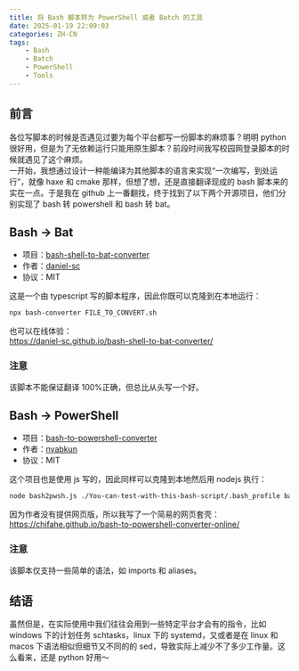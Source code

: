```yaml
---
title: 将 Bash 脚本转为 PowerShell 或者 Batch 的工具
date: 2025-01-19 22:09:03
categories: ZH-CN
tags:
    - Bash
    - Batch
    - PowerShell
    - Tools
---
```


## 前言

各位写脚本的时候是否遇见过要为每个平台都写一份脚本的麻烦事？明明 python 很好用，但是为了无依赖运行只能用原生脚本？前段时间我写校园网登录脚本的时候就遇见了这个麻烦。  
一开始，我想通过设计一种能编译为其他脚本的语言来实现“一次编写，到处运行”，就像 haxe 和 cmake 那样，但想了想，还是直接翻译现成的 bash 脚本来的实在一点。于是我在 github 上一番翻找，终于找到了以下两个开源项目，他们分别实现了 bash 转 powershell 和 bash 转 bat。

## Bash -> Bat

-   项目：[bash-shell-to-bat-converter](https://github.com/daniel-sc/bash-shell-to-bat-converter)
-   作者：[daniel-sc](https://github.com/daniel-sc)
-   协议：MIT

这是一个由 typescript 写的脚本程序，因此你既可以克隆到在本地运行：

```bash
npx bash-converter FILE_TO_CONVERT.sh
```

也可以在线体验：  
https://daniel-sc.github.io/bash-shell-to-bat-converter/

### 注意

该脚本不能保证翻译 100%正确，但总比从头写一个好。

## Bash -> PowerShell

-   项目：[bash-to-powershell-converter](https://github.com/nyabkun/bash-to-powershell-converter)
-   作者：[nyabkun](https://github.com/nyabkun)
-   协议：MIT

这个项目也是使用 js 写的，因此同样可以克隆到本地然后用 nodejs 执行：

```bash
node bash2pwsh.js ./You-can-test-with-this-bash-script/.bash_profile bash_profile.ps1
```

因为作者没有提供网页版，所以我写了一个简易的网页套壳：  
https://chifahe.github.io/bash-to-powershell-converter-online/

### 注意

该脚本仅支持一些简单的语法，如 imports 和 aliases。

## 结语

虽然但是，在实际使用中我们往往会用到一些特定平台才会有的指令，比如 windows 下的计划任务 schtasks，linux 下的 systemd，又或者是在 linux 和 macos 下语法相似但细节又不同的的 sed，导致实际上减少不了多少工作量。这么看来，还是 python 好用～
